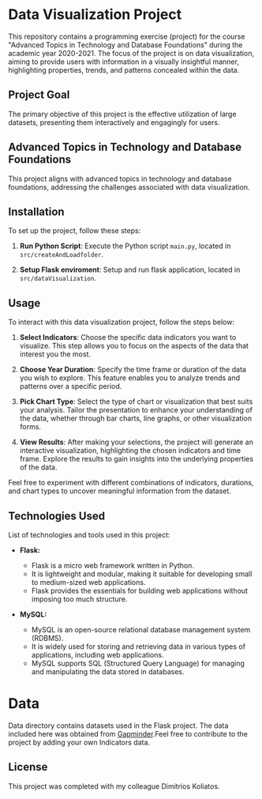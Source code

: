 # Data Visualization Project

This repository contains a programming exercise (project) for the course "Advanced Topics in Technology and Database Foundations" during the academic year 2020-2021. The focus of the project is on data visualization, aiming to provide users with information in a visually insightful manner, highlighting properties, trends, and patterns concealed within the data.

## Project Goal

The primary objective of this project is the effective utilization of large datasets, presenting them interactively and engagingly for users.

## Advanced Topics in Technology and Database Foundations

This project aligns with advanced topics in technology and database foundations, addressing the challenges associated with data visualization.

## Installation

To set up the project, follow these steps:

1. **Run Python Script**: Execute the Python script `main.py`, located in `src/createAndLoadfolder`.

2. **Setup Flask enviroment**: Setup and run flask application, located in `src/dataVisualization`.

## Usage

To interact with this data visualization project, follow the steps below:

1. **Select Indicators**: Choose the specific data indicators you want to visualize. This step allows you to focus on the aspects of the data that interest you the most.

2. **Choose Year Duration**: Specify the time frame or duration of the data you wish to explore. This feature enables you to analyze trends and patterns over a specific period.

3. **Pick Chart Type**: Select the type of chart or visualization that best suits your analysis. Tailor the presentation to enhance your understanding of the data, whether through bar charts, line graphs, or other visualization forms.

4. **View Results**: After making your selections, the project will generate an interactive visualization, highlighting the chosen indicators and time frame. Explore the results to gain insights into the underlying properties of the data.

Feel free to experiment with different combinations of indicators, durations, and chart types to uncover meaningful information from the dataset.

## Technologies Used

List of technologies and tools used in this project:

- **Flask:**
  - Flask is a micro web framework written in Python.
  - It is lightweight and modular, making it suitable for developing small to medium-sized web applications.
  - Flask provides the essentials for building web applications without imposing too much structure.

- **MySQL:**
  - MySQL is an open-source relational database management system (RDBMS).
  - It is widely used for storing and retrieving data in various types of applications, including web applications.
  - MySQL supports SQL (Structured Query Language) for managing and manipulating the data stored in databases.


# Data

Data directory contains datasets used in the Flask project. The data included here was obtained from [Gapminder](https://www.gapminder.org/).Feel free to contribute to the project by adding your own Indicators data.

## License

This project was completed with my colleague Dimitrios Koliatos.
